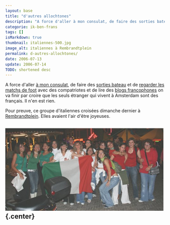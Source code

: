 ```yaml
---
layout: base
title: "d'autres allochtones"
description: "A force d'aller à mon consulat, de faire des sorties bateau et de regarder les matchs de foot avec des compatriotes et de lire des blogs francophones on va fin"
categorie: ik-ben-frans
tags: []
isMarkdown: true
thumbnail: italiennes-500.jpg
image_alt: italiennes à Rembrandtplein
permalink: d-autres-allochtones/
date: 2006-07-13
update: 2006-07-14
TODO: shortened desc
---
```


A force d'aller [à mon consulat](/carte-inutile), de faire des [sorties bateau](/sortie-en-bateau) et de [regarder les matchs de foot](/on-est-en-finaale) avec des compatriotes et de lire des [blogs francophones](/kreukreuscopie) on va finir par croire que les seuls étranger qui vivent à Amsterdam sont des français. Il n'en est rien.

Pour preuve, ce groupe d'italiennes croisées dimanche dernier à [Rembrandtplein](http://www.amsterdam.info/fr/visite/rembrandtplein/). Elles avaient l'air d'être joyeuses.

![italiennes à Rembrandtplein](italiennes-500.jpg){.center}
---